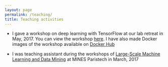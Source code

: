 ```yaml
---
layout: page
permalink: /teaching/
title: Teaching activities
---
```


* I gave a workshop on deep learning with TensorFlow at our lab retreat in May, 2017. You can view the workshop [here](/assets/deep-learning-workshop/main.html). I have also made Docker images of the workshop available on [Docker Hub](https://hub.docker.com/r/jcboyd/deep-learning-workshop/)

* I was teaching assistant during the workshops of [Large-Scale Machine Learning and Data Mining](http://members.cbio.mines-paristech.fr/~jvert/svn/lsml/lsml17/) at MINES Paristech in March, 2017
